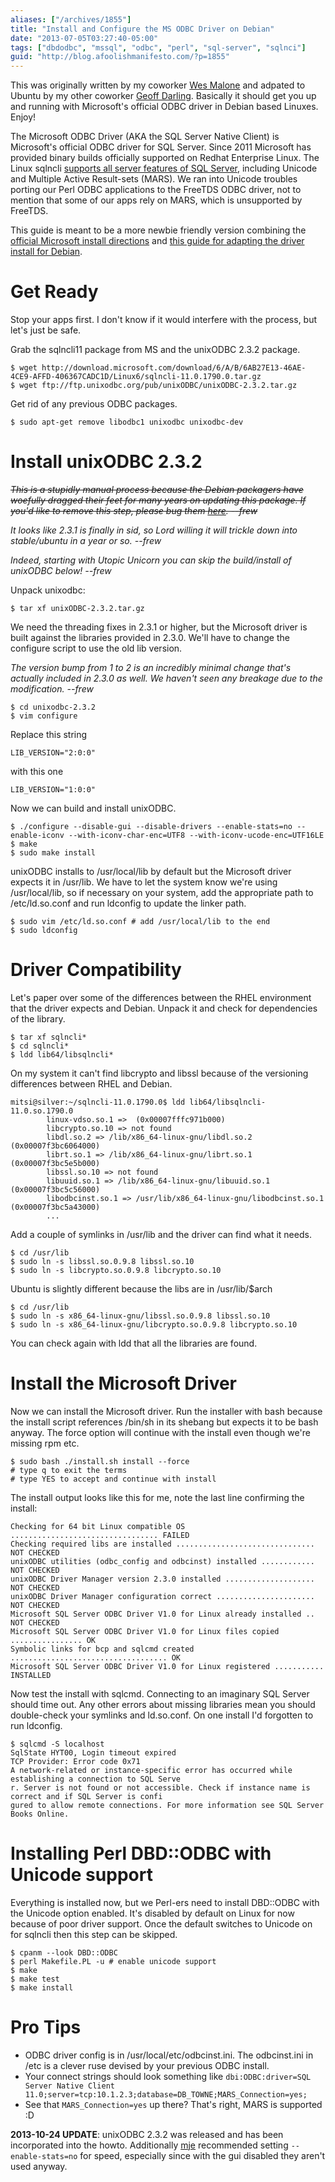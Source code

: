 ```yaml
---
aliases: ["/archives/1855"]
title: "Install and Configure the MS ODBC Driver on Debian"
date: "2013-07-05T03:27:40-05:00"
tags: ["dbdodbc", "mssql", "odbc", "perl", "sql-server", "sqlnci"]
guid: "http://blog.afoolishmanifesto.com/?p=1855"
---
```

This was originally written by my coworker [Wes
Malone](https://github.com/wesq3) and adpated to Ubuntu by my other coworker
[Geoff Darling](https://metacpan.org/author/MAESTRO). Basically it should get
you up and running with Microsoft's official ODBC driver in Debian based
Linuxes. Enjoy!

The Microsoft ODBC Driver (AKA the SQL Server Native Client) is Microsoft's
official ODBC driver for SQL Server. Since 2011 Microsoft has provided binary
builds officially supported on Redhat Enterprise Linux. The Linux sqlncli
[supports all server features of SQL
Server](http://msdn.microsoft.com/library/hh568451%28SQL.110%29.aspx), including
Unicode and Multiple Active Result-sets (MARS). We ran into Unicode troubles
porting our Perl ODBC applications to the FreeTDS ODBC driver, not to mention
that some of our apps rely on MARS, which is unsupported by FreeTDS.

This guide is meant to be a more newbie friendly version combining the [official
Microsoft install
directions](http://www.microsoft.com/en-us/download/details.aspx?id=28160) and
[this guide for adapting the driver install for
Debian](http://codesynthesis.com/~boris/blog/2011/12/02/microsoft-sql-server-odbc-driver-linux/).

# Get Ready

Stop your apps first. I don't know if it would interfere with the process, but
let's just be safe.

Grab the sqlncli11 package from MS and the unixODBC 2.3.2 package.

    $ wget http://download.microsoft.com/download/6/A/B/6AB27E13-46AE-4CE9-AFFD-406367CADC1D/Linux6/sqlncli-11.0.1790.0.tar.gz
    $ wget ftp://ftp.unixodbc.org/pub/unixODBC/unixODBC-2.3.2.tar.gz

Get rid of any previous ODBC packages.

    $ sudo apt-get remove libodbc1 unixodbc unixodbc-dev

# Install unixODBC 2.3.2

<strike>_This is a stupidly manual process because the Debian packagers have
woefully dragged their feet for many years on updating this package. If you'd
like to remove this step, please bug them
[here](http://bugs.debian.org/cgi-bin/bugreport.cgi?bug=650267).
--frew_</strike>

_It looks like 2.3.1 is finally in sid, so Lord willing it will trickle down
into stable/ubuntu in a year or so. --frew_

_Indeed, starting with Utopic Unicorn you can skip the build/install of unixODBC
below! --frew_

Unpack unixodbc:

    $ tar xf unixODBC-2.3.2.tar.gz

We need the threading fixes in 2.3.1 or higher, but the Microsoft driver is
built against the libraries provided in 2.3.0. We'll have to change the
configure script to use the old lib version.

_The version bump from 1 to 2 is an incredibly minimal change that's actually
included in 2.3.0 as well. We haven't seen any breakage due to the modification.
--frew_

    $ cd unixodbc-2.3.2
    $ vim configure

Replace this string

    LIB_VERSION="2:0:0"

with this one

    LIB_VERSION="1:0:0"

Now we can build and install unixODBC.

    $ ./configure --disable-gui --disable-drivers --enable-stats=no --enable-iconv --with-iconv-char-enc=UTF8 --with-iconv-ucode-enc=UTF16LE
    $ make
    $ sudo make install

unixODBC installs to /usr/local/lib by default but the Microsoft driver expects
it in /usr/lib. We have to let the system know we're using /usr/local/lib, so if
necessary on your system, add the appropriate path to /etc/ld.so.conf and run
ldconfig to update the linker path.

    $ sudo vim /etc/ld.so.conf # add /usr/local/lib to the end
    $ sudo ldconfig

# Driver Compatibility

Let's paper over some of the differences between the RHEL environment that the
driver expects and Debian. Unpack it and check for dependencies of the library.

    $ tar xf sqlncli*
    $ cd sqlncli*
    $ ldd lib64/libsqlncli*

On my system it can't find libcrypto and libssl because of the versioning
differences between RHEL and Debian.

    mitsi@silver:~/sqlncli-11.0.1790.0$ ldd lib64/libsqlncli-11.0.so.1790.0
            linux-vdso.so.1 =>  (0x00007fffc971b000)
            libcrypto.so.10 => not found
            libdl.so.2 => /lib/x86_64-linux-gnu/libdl.so.2 (0x00007f3bc6064000)
            librt.so.1 => /lib/x86_64-linux-gnu/librt.so.1 (0x00007f3bc5e5b000)
            libssl.so.10 => not found
            libuuid.so.1 => /lib/x86_64-linux-gnu/libuuid.so.1 (0x00007f3bc5c56000)
            libodbcinst.so.1 => /usr/lib/x86_64-linux-gnu/libodbcinst.so.1 (0x00007f3bc5a43000)
            ...

Add a couple of symlinks in /usr/lib and the driver can find what it needs.

    $ cd /usr/lib
    $ sudo ln -s libssl.so.0.9.8 libssl.so.10
    $ sudo ln -s libcrypto.so.0.9.8 libcrypto.so.10

Ubuntu is slightly different because the libs are in /usr/lib/$arch

    $ cd /usr/lib
    $ sudo ln -s x86_64-linux-gnu/libssl.so.0.9.8 libssl.so.10
    $ sudo ln -s x86_64-linux-gnu/libcrypto.so.0.9.8 libcrypto.so.10

You can check again with ldd that all the libraries are found.

# Install the Microsoft Driver

Now we can install the Microsoft driver. Run the installer with bash because the
install script references /bin/sh in its shebang but expects it to be bash
anyway. The force option will continue with the install even though we're
missing rpm etc.

    $ sudo bash ./install.sh install --force
    # type q to exit the terms
    # type YES to accept and continue with install

The install output looks like this for me, note the last line confirming the install:

    Checking for 64 bit Linux compatible OS ................................. FAILED
    Checking required libs are installed ............................... NOT CHECKED
    unixODBC utilities (odbc_config and odbcinst) installed ............ NOT CHECKED
    unixODBC Driver Manager version 2.3.0 installed .................... NOT CHECKED
    unixODBC Driver Manager configuration correct ...................... NOT CHECKED
    Microsoft SQL Server ODBC Driver V1.0 for Linux already installed .. NOT CHECKED
    Microsoft SQL Server ODBC Driver V1.0 for Linux files copied ................ OK
    Symbolic links for bcp and sqlcmd created ................................... OK
    Microsoft SQL Server ODBC Driver V1.0 for Linux registered ........... INSTALLED

Now test the install with sqlcmd. Connecting to an imaginary SQL Server should
time out. Any other errors about missing libraries mean you should double-check
your symlinks and ld.so.conf. On one install I'd forgotten to run ldconfig.

    $ sqlcmd -S localhost
    SqlState HYT00, Login timeout expired
    TCP Provider: Error code 0x71
    A network-related or instance-specific error has occurred while establishing a connection to SQL Serve
    r. Server is not found or not accessible. Check if instance name is correct and if SQL Server is confi
    gured to allow remote connections. For more information see SQL Server Books Online.

# Installing Perl DBD::ODBC with Unicode support

Everything is installed now, but we Perl-ers need to install DBD::ODBC with the
Unicode option enabled. It's disabled by default on Linux for now because of
poor driver support. Once the default switches to Unicode on for sqlncli then
this step can be skipped.

    $ cpanm --look DBD::ODBC
    $ perl Makefile.PL -u # enable unicode support
    $ make
    $ make test
    $ make install

# Pro Tips

- ODBC driver config is in /usr/local/etc/odbcinst.ini. The odbcinst.ini in /etc
  is a clever ruse devised by your previous ODBC install.
- Your connect strings should look something like
  `dbi:ODBC:driver=SQL Server Native Client 11.0;server=tcp:10.1.2.3;database=DB_TOWNE;MARS_Connection=yes;`
- See that `MARS_Connection=yes` up there? That's right, MARS is supported :D

**2013-10-24 UPDATE**: unixODBC 2.3.2 was released and has been incorporated
into the howto. Additionally [mje](http://www.martin-evans.me.uk) recommended
setting `--enable-stats=no` for speed, especially since with the gui disabled
they aren't used anyway.
